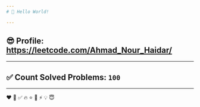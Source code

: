 ```yaml
---
# 👋 Hello World!

---
```

## 😎 Profile: https://leetcode.com/Ahmad_Nour_Haidar/

---
## ✅ Count Solved Problems: ```100```

---
❤
👋
‍✅
🔥
⭐
🌟
⚡
💡
😇
